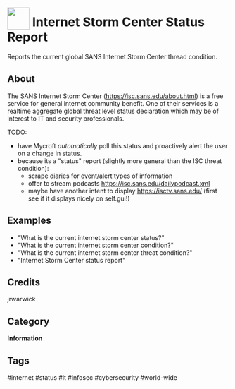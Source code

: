 # <img src="https://raw.githack.com/FortAwesome/Font-Awesome/master/svgs/solid/tachometer-alt.svg" card_color="#22A7F0" width="50" height="50" style="vertical-align:bottom"/> Internet Storm Center Status Report
Reports the current global SANS Internet Storm Center thread condition.

## About
The SANS Internet Storm Center (https://isc.sans.edu/about.html) is a free service for general internet community benefit. One of their services is a realtime aggregate global threat level status declaration which may be of interest to IT and security professionals.

TODO: 
 - have Mycroft *automatically* poll this status and proactively alert the user on a change in status.
 - because its a "status" report (slightly more general than the ISC threat condition):
   - scrape diaries for event/alert types of information
   - offer to stream podcasts https://isc.sans.edu/dailypodcast.xml
   - maybe have another intent to display https://isctv.sans.edu/  (first see if it displays nicely on self.gui!)

## Examples
* "What is the current internet storm center status?"
* "What is the current internet storm center condition?"
* "What is the current internet storm center threat condition?"
* "Internet Storm Center status report"

## Credits
jrwarwick

## Category
**Information**

## Tags
#internet
#status
#it
#infosec
#cybersecurity
#world-wide
